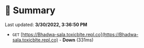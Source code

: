 # 📖 Summary
Last updated: **3/30/2022, 3:36:50 PM**

- `GET` [https://Bhadwa-sala.toxicblte.repl.co](https://Bhadwa-sala.toxicblte.repl.co) - **Down** (331ms)
